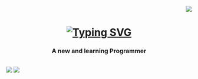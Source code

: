 <p align="right">
<a href="https://visitorbadge.io/status?path=https%3A%2F%2Fgithub.com%2FDaoistOak%2FDaoistOak"><img src="https://api.visitorbadge.io/api/visitors?path=https%3A%2F%2Fgithub.com%2FDaoistOak%2FDaoistOak&label=Visitors&countColor=%23263759" /></a>
</p>
<h1 align="center">
<a  href="https://git.io/typing-svg"><img src="https://readme-typing-svg.herokuapp.com?font=JetBrains+Mono&pause=1000&random=false&width=435&lines=Hi+There+%F0%9F%91%8B%F0%9F%8F%BD%F0%9F%98%8A;I'm+DreamingOak..." alt="Typing SVG" /></a>
</h1>
<h3 align="center">A new and learning Programmer</h3>
<br>
<picture>
  <source
    srcset="https://github-readme-stats.vercel.app/api?username=DaoistOak&show_icons=true&theme=dark&bg_color=303446&text_color=c6d0f5&icon_color=ca9ee6&title_color=81c8be"
    media="(prefers-color-scheme: dark)"
  />
  <img src="https://github-readme-stats.vercel.app/api?username=DaoistOak&show_icons=true" />
  <img src="https://github-readme-stats.vercel.app/api/top-langs/?username=DaoistOak&layout=donut-vertical" />
</picture>
<!--
**DaoistOak/DaoistOak** is a ✨ _special_ ✨ repository because its `README.md` (this file) appears on your GitHub profile.

Here are some ideas to get you started:

- 🔭 I’m currently working on ...
- 🌱 I’m currently learning ...
- 👯 I’m looking to collaborate on ...
- 🤔 I’m looking for help with ...
- 💬 Ask me about ...
- 📫 How to reach me: ...
- 😄 Pronouns: ...
- ⚡ Fun fact: ...
-->
